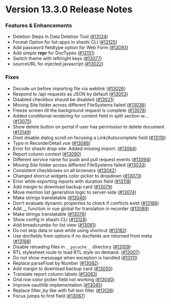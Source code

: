 # Version 13.3.0 Release Notes

### Features & Enhancements

- Deletion Steps in Data Deletion Tool ([#13124](https://github.com/mrinimitable/itds/pull/13124))
- Format Option for list-apps in shashi CLI ([#13125](https://github.com/mrinimitable/itds/pull/13125))
- Add password fieldtype option for Web Form ([#13093](https://github.com/mrinimitable/itds/pull/13093))
- Add simple __repr__ for DocTypes ([#13151](https://github.com/mrinimitable/itds/pull/13151))
- Switch theme with left/right keys ([#13077](https://github.com/mrinimitable/itds/pull/13077))
- sourceURL for injected javascript ([#13022](https://github.com/mrinimitable/itds/pull/13022))

### Fixes

- Decode uri before importing file via weblink ([#13026](https://github.com/mrinimitable/itds/pull/13026))
- Respond to /api requests as JSON by default ([#13053](https://github.com/mrinimitable/itds/pull/13053))
- Disabled checkbox should be disabled ([#13021](https://github.com/mrinimitable/itds/pull/13021))
- Moving Site folder across different FileSystems failed ([#13038](https://github.com/mrinimitable/itds/pull/13038))
- Freeze screen till the background request is complete ([#13078](https://github.com/mrinimitable/itds/pull/13078))
- Added conditional rendering for content field in split section w… ([#13075](https://github.com/mrinimitable/itds/pull/13075))
- Show delete button on portal if user has permission to delete document ([#13149](https://github.com/mrinimitable/itds/pull/13149))
- Dont disable dialog scroll on focusing a Link/Autocomplete field ([#13119](https://github.com/mrinimitable/itds/pull/13119))
- Typo in RecorderDetail.vue ([#13086](https://github.com/mrinimitable/itds/pull/13086))
- Error for shashi drop-site. Added missing import. ([#13064](https://github.com/mrinimitable/itds/pull/13064))
- Report column context ([#13090](https://github.com/mrinimitable/itds/pull/13090))
- Different service name for push and pull request events ([#13094](https://github.com/mrinimitable/itds/pull/13094))
- Moving Site folder across different FileSystems failed ([#13033](https://github.com/mrinimitable/itds/pull/13033))
- Consistent checkboxes on all browsers ([#13042](https://github.com/mrinimitable/itds/pull/13042))
- Changed shorcut widgets color picker to dropdown ([#13073](https://github.com/mrinimitable/itds/pull/13073))
- Error while exporting reports with duration field ([#13118](https://github.com/mrinimitable/itds/pull/13118))
- Add margin to download backup card ([#13079](https://github.com/mrinimitable/itds/pull/13079))
- Move mention list generation logic to server-side ([#13074](https://github.com/mrinimitable/itds/pull/13074))
- Make strings translatable ([#13046](https://github.com/mrinimitable/itds/pull/13046))
- Don't evaluate dynamic properties to check if conflicts exist ([#13186](https://github.com/mrinimitable/itds/pull/13186))
- Add __ function in vue global for translation in recorder ([#13089](https://github.com/mrinimitable/itds/pull/13089))
- Make strings translatable ([#13076](https://github.com/mrinimitable/itds/pull/13076))
- Show config in shashi CLI ([#13128](https://github.com/mrinimitable/itds/pull/13128))
- Add breadcrumbs for list view ([#13091](https://github.com/mrinimitable/itds/pull/13091))
- Do not skip data in save while using shortcut ([#13182](https://github.com/mrinimitable/itds/pull/13182))
- Use docfields from options if no docfields are returned from meta ([#13188](https://github.com/mrinimitable/itds/pull/13188))
- Disable reloading files in `__pycache__` directory ([#13109](https://github.com/mrinimitable/itds/pull/13109))
- RTL stylesheet route to load RTL style on demand. ([#13007](https://github.com/mrinimitable/itds/pull/13007))
- Do not show messsage when exception is handled ([#13111](https://github.com/mrinimitable/itds/pull/13111))
- Replace parseFloat by Number ([#13082](https://github.com/mrinimitable/itds/pull/13082))
- Add margin to download backup card ([#13050](https://github.com/mrinimitable/itds/pull/13050))
- Translate report column labels ([#13083](https://github.com/mrinimitable/itds/pull/13083))
- Grid row color picker field not working ([#13040](https://github.com/mrinimitable/itds/pull/13040))
- Improve oauthlib implementation ([#13045](https://github.com/mrinimitable/itds/pull/13045))
- Replace filter_by like with full text filter ([#13126](https://github.com/mrinimitable/itds/pull/13126))
- Focus jumps to first field ([#13067](https://github.com/mrinimitable/itds/pull/13067))